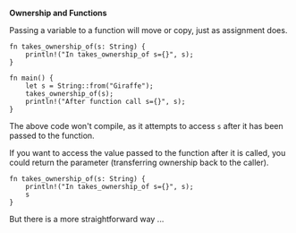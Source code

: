 **Ownership and Functions**

Passing a variable to a function will move or copy, just as assignment does. 

```
fn takes_ownership_of(s: String) {
    println!("In takes_ownership_of s={}", s);
}

fn main() {
    let s = String::from("Giraffe");
    takes_ownership_of(s);
    println!("After function call s={}", s);
}
```

The above code won't compile, as it attempts to access `s` after it has been passed to the function.

If you want to access the value passed to the function after it is called, you could return the parameter (transferring ownership back to the caller).

```
fn takes_ownership_of(s: String) {
    println!("In takes_ownership_of s={}", s);
    s
}
```

But there is a more straightforward way ...

